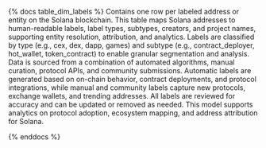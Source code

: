 {% docs table_dim_labels %}
Contains one row per labeled address or entity on the Solana blockchain. This table maps Solana addresses to human-readable labels, label types, subtypes, creators, and project names, supporting entity resolution, attribution, and analytics. Labels are classified by type (e.g., cex, dex, dapp, games) and subtype (e.g., contract_deployer, hot_wallet, token_contract) to enable granular segmentation and analysis. Data is sourced from a combination of automated algorithms, manual curation, protocol APIs, and community submissions. Automatic labels are generated based on on-chain behavior, contract deployments, and protocol integrations, while manual and community labels capture new protocols, exchange wallets, and trending addresses. All labels are reviewed for accuracy and can be updated or removed as needed. This model supports analytics on protocol adoption, ecosystem mapping, and address attribution for Solana.


{% enddocs %}